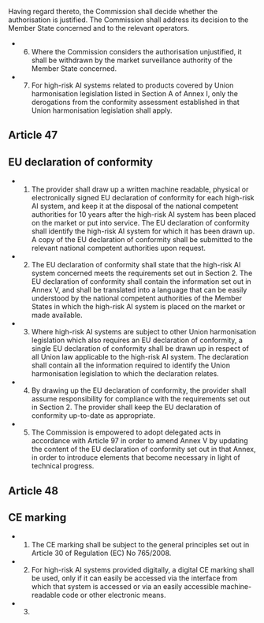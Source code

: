 Having  regard  thereto,  the  Commission  shall  decide  whether  the  authorisation  is  justified.  The Commission shall address  its  decision  to  the  Member  State  concerned  and  to the  relevant  operators.
- 6. Where  the  Commission  considers  the  authorisation  unjustified,  it  shall  be  withdrawn  by  the  market  surveillance authority of  the  Member  State  concerned.
- 7. For  high-risk  AI  systems  related  to  products  covered  by  Union  harmonisation  legislation  listed  in  Section  A  of Annex I,  only  the  derogations  from  the  conformity  assessment  established  in  that  Union  harmonisation  legislation  shall apply.
## Article  47
## EU declaration of conformity
- 1. The provider shall draw up a written machine readable, physical or electronically signed EU declaration of conformity for  each  high-risk  AI  system,  and  keep  it  at  the  disposal  of  the  national  competent  authorities  for  10  years  after  the high-risk AI system has been placed on the market or put into service. The EU declaration of conformity shall identify the high-risk AI system for which it has been drawn up. A copy of the EU declaration of conformity shall be submitted to the relevant  national  competent  authorities  upon  request.
- 2. The EU declaration of conformity shall state that the high-risk AI system concerned meets the requirements set out in Section 2. The EU declaration of conformity shall contain the information set out in Annex V, and shall be translated into a language that can be easily understood by the national competent authorities of the Member States in which the high-risk AI  system  is  placed  on  the  market  or  made  available.
- 3. Where  high-risk  AI  systems  are  subject  to  other  Union  harmonisation  legislation  which  also  requires  an  EU declaration of conformity, a single EU declaration of conformity shall be drawn up in respect of all Union law applicable to the  high-risk  AI  system.  The  declaration  shall  contain  all  the  information  required  to  identify  the  Union  harmonisation legislation  to  which  the  declaration  relates.
- 4. By  drawing  up  the  EU  declaration  of  conformity,  the  provider  shall  assume  responsibility  for  compliance  with  the requirements  set  out  in  Section  2.  The  provider  shall  keep  the  EU  declaration  of  conformity  up-to-date  as  appropriate.
- 5. The Commission is empowered to adopt delegated acts in accordance with Article 97 in order to amend Annex V by updating the content of the EU declaration of conformity set out in that Annex, in order to introduce elements that become necessary  in  light  of  technical  progress.
## Article  48
## CE marking
- 1. The CE marking shall be subject  to the general principles  set out  in  Article  30  of  Regulation  (EC)  No  765/2008.
- 2. For high-risk AI systems provided digitally, a digital CE marking shall be used, only if it can easily be accessed via the interface  from which that system is accessed or  via an easily accessible machine-readable code or other electronic means.
- 3. 